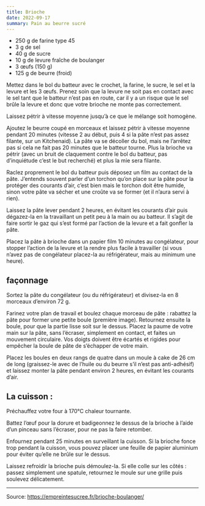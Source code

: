 ```yaml
---
title: Brioche
date: 2022-09-17
summary: Pain au beurre sucré
---
```



* 250 g de farine type 45
* 3 g de sel
* 40 g de sucre
* 10 g de levure fraîche de boulanger
* 3 œufs (150 g)
* 125 g de beurre (froid)



Mettez dans le bol du batteur avec le crochet, la farine, le sucre, le sel et la levure et les 3 œufs.
Prenez soin que la levure ne soit pas en contact avec le sel tant que le batteur n’est pas en route, car il y a un risque que le sel brûle la levure et donc que votre brioche ne monte pas correctement.

Laissez pétrir à vitesse moyenne jusqu’à ce que le mélange soit homogène.


Ajoutez le beurre coupé en morceaux et laissez pétrir à vitesse moyenne pendant 20 minutes (vitesse 2 au début, puis 4 si la pâte n’est pas assez filante, sur un Kitchenaid).
La pâte va se décoller du bol, mais ne l’arrêtez pas si cela ne fait pas 20 minutes que le batteur tourne. Plus la brioche va pétrir (avec un bruit de claquement contre le bol du batteur, pas d’inquiétude c’est le but recherché) et plus la mie sera filante.

Raclez proprement le bol du batteur puis déposez un film au contact de la pâte. J’entends souvent parler d’un torchon qu’on place sur la pâte pour la protéger des courants d’air, c’est bien mais le torchon doit être humide, sinon votre pâte va sécher et une croûte va se former (et il n’aura servi à rien).


Laissez la pâte lever pendant 2 heures, en évitant les courants d’air puis dégazez-la en la travaillant un petit peu à la main ou au batteur. Il s’agit de faire sortir le gaz qui s’est formé par l’action de la levure et a fait gonfler la pâte.

Placez la pâte à brioche dans un papier film 10 minutes au congélateur, pour stopper l’action de la levure et la rendre plus facile à travailler (si vous n’avez pas de congélateur placez-la au réfrigérateur, mais au minimum une heure).



## façonnage

Sortez la pâte du congélateur (ou du réfrigérateur) et divisez-la en 8 morceaux d’environ 72 g.

Farinez votre plan de travail et boulez chaque morceau de pâte : rabattez la pâte pour former une petite boule (première image).
Retournez ensuite la boule, pour que la partie lisse soit sur le dessus. Placez la paume de votre main sur la pâte, sans l’écraser, simplement en contact, et faites un mouvement circulaire. Vos doigts doivent être écartés et rigides pour empêcher la boule de pâte de s’échapper de votre main.


Placez les boules en deux rangs de quatre dans un moule à cake de 26 cm de long (graissez-le avec de l’huile ou du beurre s’il n’est pas anti-adhésif) et laissez monter la pâte pendant environ 2 heures, en évitant les courants d’air.

## La cuisson :

Préchauffez votre four à 170°C chaleur tournante.

Battez l’œuf pour la dorure et badigeonnez le dessus de la brioche à l’aide d’un pinceau sans l’écraser, pour ne pas la faire retomber.


Enfournez pendant 25 minutes en surveillant la cuisson.
Si la brioche fonce trop pendant la cuisson, vous pouvez placer une feuille de papier aluminium pour éviter qu’elle ne brûle sur le dessus.

Laissez refroidir la brioche puis démoulez-la. Si elle colle sur les côtés : passez simplement une spatule, retournez le moule sur une grille puis soulevez délicatement.


--- 

Source: https://empreintesucree.fr/brioche-boulanger/
